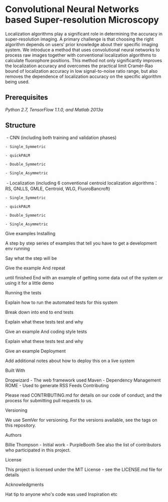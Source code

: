 # Convolutional Neural Networks based Super-resolution Microscopy
Localization algorithms play a significant role in determining the accuracy in super-resolution imaging. A primary challenge is that choosing the right algorithm depends on users’ prior knowledge about their specific imaging system. We introduce a method that uses convolutional neural networks to process raw images together with conventional localization algorithms to calculate fluorophore positions. This method not only significantly improves the localization accuracy and overcomes the practical limit Cramér-Rao bound of localization accuracy in low signal-to-noise ratio range, but also removes the dependence of localization accuracy on the specific algorithm being used.

## Prerequisites
  *Python 2.7, TensorFlow 1.1.0, and Matlab 2013a*

## Structure
  - CNN (including both training and validation phases)
  
	- Single_Symmetric
	
	- quickPALM
	
	- Double_Symmetric
	
	- Single_Asymmetric
	
  - Localization (including 6 conventional centroid localization algorithms： RS, GNLLS, GMLE, Centroid, WLG, FluoroBancroft)
  
	- Single_Symmetric
	
	- quickPALM
	
	- Double_Symmetric
	
	- Single_Asymmetric

Give examples
Installing

A step by step series of examples that tell you have to get a development env running

Say what the step will be

Give the example
And repeat

until finished
End with an example of getting some data out of the system or using it for a little demo

Running the tests

Explain how to run the automated tests for this system

Break down into end to end tests

Explain what these tests test and why

Give an example
And coding style tests

Explain what these tests test and why

Give an example
Deployment

Add additional notes about how to deploy this on a live system

Built With

Dropwizard - The web framework used
Maven - Dependency Management
ROME - Used to generate RSS Feeds
Contributing

Please read CONTRIBUTING.md for details on our code of conduct, and the process for submitting pull requests to us.

Versioning

We use SemVer for versioning. For the versions available, see the tags on this repository.

Authors

Billie Thompson - Initial work - PurpleBooth
See also the list of contributors who participated in this project.

License

This project is licensed under the MIT License - see the LICENSE.md file for details

Acknowledgments

Hat tip to anyone who's code was used
Inspiration
etc
